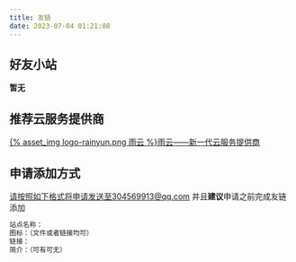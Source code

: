 ```yaml
---
title: 友链
date: 2023-07-04 01:21:08
---
```

## 好友小站

**暂无**

## 推荐云服务提供商

[{% asset_img logo-rainyun.png 雨云 %}雨云——新一代云服务提供商](https://www.rainyun.com/MjI0MDE=_)

## 申请添加方式

请按照如下格式将申请发送至304569913@qq.com
并且**建议**申请之前完成友链添加

```markdown
站点名称：
图标：（文件或者链接均可）
链接：
简介：（可有可无）
```
